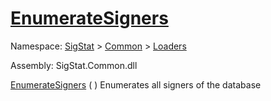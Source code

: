 # [EnumerateSigners](./IDataSetLoader-100663880.md)

Namespace: [SigStat]() > [Common](./../../README.md) > [Loaders](./../README.md)

Assembly: SigStat.Common.dll

[EnumerateSigners](./IDataSetLoader-100663880.md) (  )	Enumerates all signers of the database
